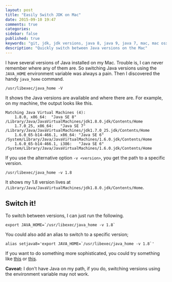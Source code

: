 ```yaml
---
layout: post
title: "Easily Switch JDK on Mac"
date: 2015-09-10 19:47
comments: true
categories: 
sidebar: false
published: true
keywords: "git, jdk, jdk versions, java 8, java 9, java 7, mac, mac osx"
description: "Quickly switch between Java versions on the Mac"
---
```


I have several versions of Java installed on my Mac. Trouble is, I can never remember where any of them are. So switching Java versions using the `JAVA_HOME` environment variable was always a pain. Then I discovered the handy `java_home` command.

    /usr/libexec/java_home -V
    
It shows the Java versions are available and where there are. For example, on my machine, the output looks like this.

<!-- more -->

    Matching Java Virtual Machines (4):
        1.8.0, x86_64:	"Java SE 8"	/Library/Java/JavaVirtualMachines/jdk1.8.0.jdk/Contents/Home
        1.7.0_25, x86_64:	"Java SE 7"	/Library/Java/JavaVirtualMachines/jdk1.7.0_25.jdk/Contents/Home
        1.6.0_65-b14-466.1, x86_64:	"Java SE 6"	/System/Library/Java/JavaVirtualMachines/1.6.0.jdk/Contents/Home
        1.6.0_65-b14-466.1, i386:	"Java SE 6"	/System/Library/Java/JavaVirtualMachines/1.6.0.jdk/Contents/Home
        
If you use the alternative option `-v <version>`, you get the path to a specific version.
 
    /usr/libexec/java_home -v 1.8
      
It shows my 1.8 version lives at `/Library/Java/JavaVirtualMachines/jdk1.8.0.jdk/Contents/Home`. 

## Switch it!

To switch between versions, I can just run the following.

    export JAVA_HOME=`/usr/libexec/java_home -v 1.8` 
    
    
You could also add an alias to switch to a specific version;
    
    alias setjava8='export JAVA_HOME=`/usr/libexec/java_home -v 1.8`'
    
If you want to do something more sophisticated, you could try something like [this](http://raibledesigns.com/rd/entry/installing_openjdk_7_on_os#comment-1311684547000) or [this](http://nemecec.blogspot.co.uk/2012/04/os-x-switching-java-versions-easily.html).   
    
**Caveat:** I don't have Java on my path, if you do, switching versions using the environment variable may not work.    

